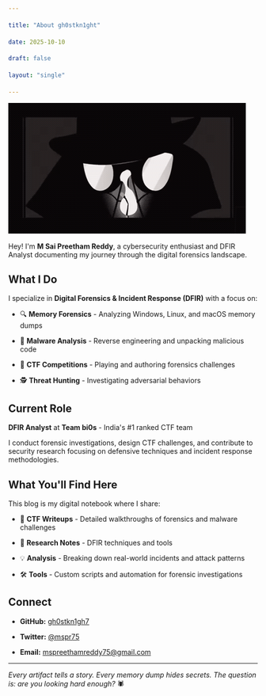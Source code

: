 ```yaml
---

title: "About gh0stkn1ght"

date: 2025-10-10

draft: false

layout: "single"

---
```

![cover-image](images/about-me.gif)

Hey! I'm **M Sai Preetham Reddy**, a cybersecurity enthusiast and DFIR  Analyst documenting my journey through the digital forensics landscape.

## What I Do

I specialize in **Digital Forensics & Incident Response (DFIR)** with a focus on:

- 🔍 **Memory Forensics** - Analyzing Windows, Linux, and macOS memory dumps

- 🦠 **Malware Analysis** - Reverse engineering and unpacking malicious code  

- 🎯 **CTF Competitions** - Playing and authoring forensics challenges

- 🕵️ **Threat Hunting** - Investigating adversarial behaviors

## Current Role

**DFIR Analyst** at **Team bi0s** - India's #1 ranked CTF team

I conduct forensic investigations, design CTF challenges, and contribute to security research focusing on defensive techniques and incident response methodologies.

## What You'll Find Here

This blog is my digital notebook where I share:

- 📝 **CTF Writeups** - Detailed walkthroughs of forensics and malware challenges

- 🔬 **Research Notes** - DFIR techniques and tools

- 💡 **Analysis** - Breaking down real-world incidents and attack patterns

- 🛠️ **Tools** - Custom scripts and automation for forensic investigations

## Connect

- **GitHub:** [gh0stkn1gh7](https://github.com/gh0stkn1gh7)

- **Twitter:** [@mspr75](https://twitter.com/mspr75)

- **Email:** [mspreethamreddy75@gmail.com](mailto:mspreethamreddy75@gmail.com)

---

*Every artifact tells a story. Every memory dump hides secrets. The question is: are you looking hard enough?* 🕷️
